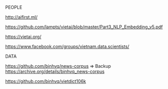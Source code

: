 PEOPLE

http://aifirst.ml/

https://github.com/lampts/vietai/blob/master/Part3_NLP_Embedding_v5.pdf

https://vietai.org/

https://www.facebook.com/groups/vietnam.data.scientists/

DATA 

https://github.com/binhvq/news-corpus
=> Backup https://archive.org/details/binhvq_news-corpus

https://github.com/binhvq/vietdict106k
